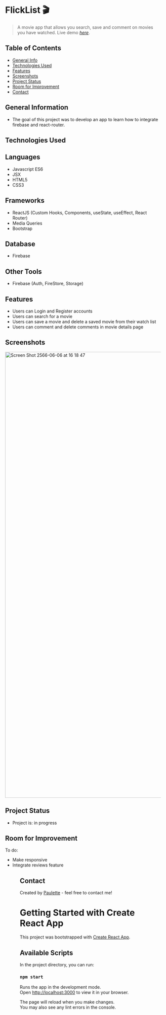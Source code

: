 # FlickList 🎬
> A movie app that allows you search, save and comment on movies you have watched. 
> Live demo [_here_](https://flickster.netlify.app/). 




## Table of Contents
* [General Info](#general-information)
* [Technologies Used](#technologies-used)
* [Features](#features)
* [Screenshots](#screenshots)
* [Project Status](#project-status)
* [Room for Improvement](#room-for-improvement)
* [Contact](#contact)


## General Information
<ul><li>The goal of this project was to develop an app to learn how to integrate firebase and react-router. </li></ul>


## Technologies Used

## Languages
<ul>
  <li>Javascript ES6</li>
  <li>JSX</li>
  <li>HTML5</li>
  <li>CSS3</li></ul>
  
  ## Frameworks
<ul>
<li>ReactJS (Custom Hooks, Components, useState, useEffect, React Router)</li>
<li>Media Queries</li>
  <li>Bootstrap</li>
  </ul>
  
  
## Database
<ul><li>Firebase</li></ul>




## Other Tools
<ul>
<li>Firebase (Auth, FireStore, Storage)</li>
</ul>


## Features
<ul>
  <li>Users can Login and Register accounts</li>
  <li>Users can search for a movie</li>
  <li>Users can save a movie and delete a saved movie from their watch list</li>
  <li>Users can comment and delete comments in movie details page</li></ul>




## Screenshots


<img width="1436" alt="Screen Shot 2566-06-06 at 16 18 47" src="https://github.com/Paulette-Zaldivar-Flores/flicklist/assets/96970580/c3623b8b-9d3e-482b-abbd-7ba4305b9594">













## Project Status
<ul>
<li>Project is: in progress</li></ul>


## Room for Improvement

To do:
<ul>
  <li>Make responsive</li>
   <li>Integrate reviews feature</li><ul>


## Contact
Created by [Paulette](https://paulette-zaldivar-flores.netlify.app/) - feel free to contact me!


# Getting Started with Create React App

This project was bootstrapped with [Create React App](https://github.com/facebook/create-react-app).

## Available Scripts

In the project directory, you can run:

### `npm start`

Runs the app in the development mode.\
Open [http://localhost:3000](http://localhost:3000) to view it in your browser.

The page will reload when you make changes.\
You may also see any lint errors in the console.




